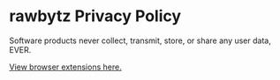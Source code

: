 # rawbytz Privacy Policy

Software products never collect, transmit, store, or share any user data, EVER. 

[View browser extensions here.](https://chrome.google.com/webstore/search/rawbytz?_category=extensions)
